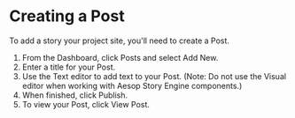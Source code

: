 # Creating a Post

To add a story your project site, you'll need to create a Post.

1. From the Dashboard, click Posts and select Add New.
2. Enter a title for your Post. 
3. Use the Text editor to add text to your Post. (Note: Do not use the Visual editor when working with Aesop Story Engine components.)
4. When finished, click Publish.
5. To view your Post, click View Post.